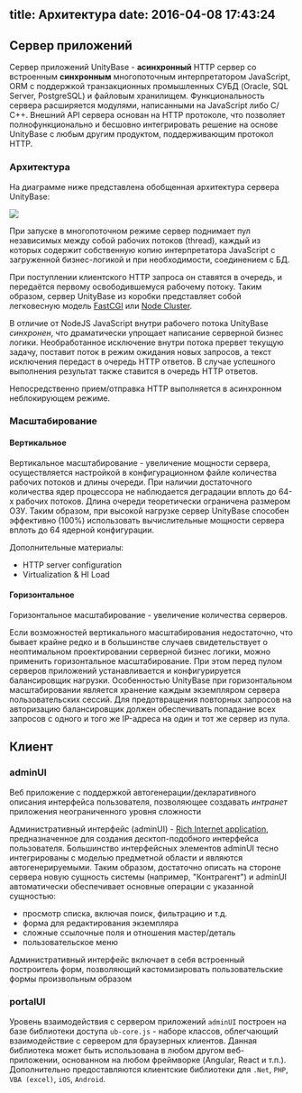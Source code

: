 title: Архитектура
date: 2016-04-08 17:43:24
---
## Сервер приложений

Сервер приложений UnityBase - **асинхронный** HTTP сервер со встроенным **синхронным** многопоточным интерпретатором JavaScript, ORM c поддержкой транзакционных промышленных СУБД (Oracle, SQL Server, PostgreSQL) и файловым хранилищем. Функциональность сервера расширяется модулями, написанными на JavaScript либо С/С++.
Внешний API сервера основан на HTTP протоколе, что позволяет полнофункционально и бесшовно интегрировать решение на основе UnityBase с любым другим продуктом, поддерживающим протокол HTTP.

### Архитектура
На диаграмме ниже представлена обобщенная архитектура сервера UnityBase: 

![](/images/ubServerArchitecture.png)

При запуске в многопоточном режиме сервер поднимает пул независимых между собой рабочих потоков (thread), каждый из которых содержит собственную копию интерпретатора JavaScript с загруженной бизнес-логикой и при необходимости, соединением с БД. 

При поступлении клиентского HTTP запроса он ставятся в очередь, и передаётся первому освободившемуся рабочему потоку. Таким образом, сервер UnityBase  из коробки представляет собой легковесную модель [FastCGI](https://ru.wikipedia.org/wiki/FastCGI) или [Node Cluster](https://nodejs.org/api/cluster.html).

В отличие от NodeJS JavaScript внутри рабочего потока UnityBase _синхронен_, что драматически упрощает написание серверной бизнес логики. Необработанное исключение внутри потока прервет текущую задачу, поставит поток в режим ожидания новых запросов, а текст исключения передаст в очередь HTTP ответов. В случае успешного выполнения результат также ставится в очередь HTTP ответов.

Непосредственно прием/отправка HTTP выполняется в асинхронном неблокирующем режиме. 

### Масштабирование
#### Вертикальное 
Вертикальное масштабирование - увеличение мощности сервера, осуществляется настройкой в конфигурационном файле количества рабочих потоков и длины очереди. При наличии достаточного количества ядер процессора не наблюдается деградации вплоть до 64-х рабочих потоков. Длина очереди теоретически ограничена  размером ОЗУ. Таким образом, при высокой нагрузке сервер UnityBase способен эффективно (100%) использовать вычислительные мощности сервера вплоть до 64 ядерной конфигурации. 

Дополнительные материалы:
 - HTTP server configuration
 - Virtualization & HI Load

#### Горизонтальное
Горизонтальное масштабирование - увеличение количества серверов.

Если возможностей вертикального масштабирования недостаточно, что бывает крайне редко и в большинстве случаев свидетельствует о неоптимальном проектировании серверной бизнес логики, можно применить горизонтальное масштабирование. При этом перед пулом серверов приложений устанавливается и конфигурируется балансировщик нагрузки. Особенностью UnityBase при горизонтальном масштабировании является хранение каждым экземпляром сервера пользовательских сессий. Для предотвращения повторных запросов на авторизацию балансировщик должен обеспечивать попадание всех запросов с одного и того же IP-адреса на один и тот же сервер из пула. 


## Клиент
### adminUI
Веб приложение с поддержкой автогенерации/декларативного описания интерфейса пользователя, позволяющее создавать _интранет_ приложения неограниченного уровня сложности

Административный интерфейс (adminUI) - [Rich Internet application](https://en.wikipedia.org/wiki/Rich_Internet_application), предназначенное для создания десктоп-подобного интерфейса пользователя. Большинство интерфейсных элементов adminUI тесно интегрированы с моделью предметной области и являются автогенерируемыми. Таким образом, достаточно описать на стороне сервера новую сущность системы (например, "Контрагент") и adminUI автоматически обеспечивает основные операции с указанной сущностью:

 - просмотр списка, включая поиск, фильтрацию и т.д.
 - форма для редактирования экземпляра
 - сложные ссылочные поля и отношения мастер/деталь
 - пользовательское меню 
 
 Административный интерфейс включает в себя встроенный построитель форм, позволяющий кастомизировать пользовательские формы произвольным образом

### portalUI
Уровень взаимодействия с сервером приложений  `adminUI` построен на базе библиотеки доступа `ub-core.js`  - наборе классов, облегчающий взаимодействие с сервером для браузерных клиентов.  Данная библиотека может быть использована в любом другом веб-приложении, основанном на любом фреймворке (Angular, React и т.п.). 
Дополнительно предоставляются клиентские библиотеки для `.Net`, `PHP`, `VBA (excel)`, `iOS`, `Android`.